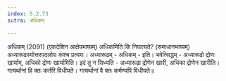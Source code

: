 ```yaml
---
index: 5.2.73
sutra: अधिकम्

---
```

अधिकम् (2091) (एकदेशिन आक्षेपभाष्यम्) अधिकमिति किं निपात्यते? (समाधानभाष्यम्) अध्यारूढस्योत्तरपदलोपः कंश्च प्रत्ययः। अध्यारूढम् - अधिकम् - इति। भवेत्सिद्धम् - अध्यारूढो द्रोणः खार्याम्, अधिको द्रोणः खार्यामिति। इदं तु न सिध्यति - अध्यारूढा द्रोणेन खारी, अधिका द्रोणेन खारीति। गत्यर्थानां हि क्तः कर्तरि विधीयते। गत्यर्थानां वै क्तः कर्मण्यपि विधीयते॥
